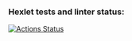 ### Hexlet tests and linter status:
[![Actions Status](https://github.com/olegserbat/php-project-57/actions/workflows/hexlet-check.yml/badge.svg)](https://github.com/olegserbat/php-project-57/actions)